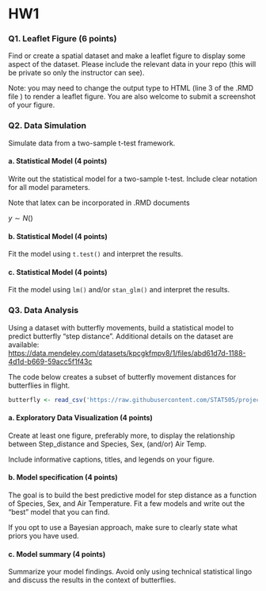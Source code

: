 HW1
================

### Q1. Leaflet Figure (6 points)

Find or create a spatial dataset and make a leaflet figure to display
some aspect of the dataset. Please include the relevant data in your
repo (this will be private so only the instructor can see).

Note: you may need to change the output type to HTML (line 3 of the .RMD
file ) to render a leaflet figure. You are also welcome to submit a
screenshot of your figure.

### Q2. Data Simulation

Simulate data from a two-sample t-test framework.

#### a. Statistical Model (4 points)

Write out the statistical model for a two-sample t-test. Include clear
notation for all model parameters.

Note that latex can be incorporated in .RMD documents

*y* ∼ *N*()

#### b. Statistical Model (4 points)

Fit the model using `t.test()` and interpret the results.

#### c. Statistical Model (4 points)

Fit the model using `lm()` and/or `stan_glm()` and interpret the
results.

### Q3. Data Analysis

Using a dataset with butterfly movements, build a statistical model to
predict butterfly “step distance”. Additional details on the dataset are
available:
<https://data.mendeley.com/datasets/kpcgkfmpv8/1/files/abd61d7d-1188-4d1d-b669-59acc5f1f43c>

The code below creates a subset of butterfly movement distances for
butterflies in flight.

``` r
butterfly <- read_csv('https://raw.githubusercontent.com/STAT505/project2/master/butterfly.csv') %>% filter(Behaviour == 'F', !is.na(Sex)) %>% select(-Behaviour, -Track.num)
```

#### a. Exploratory Data Visualization (4 points)

Create at least one figure, preferably more, to display the relationship
between Step\_distance and Species, Sex, (and/or) Air Temp.

Include informative captions, titles, and legends on your figure.

#### b. Model specification (4 points)

The goal is to build the best predictive model for step distance as a
function of Species, Sex, and Air Temperature. Fit a few models and
write out the “best” model that you can find.

If you opt to use a Bayesian approach, make sure to clearly state what
priors you have used.

#### c. Model summary (4 points)

Summarize your model findings. Avoid only using technical statistical
lingo and discuss the results in the context of butterflies.
